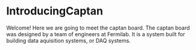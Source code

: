 # IntroducingCaptan
Welcome!  Here we are going to meet the captan board.  The captan board was designed by a team of engineers at Fermilab.  It is a system built for building data aquisition systems, or DAQ systems.  
